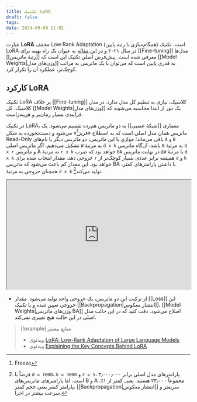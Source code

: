 ```yaml
---
title: تکنیک LoRA
draft: false
tags: 
date: 2024-09-09 11:02
---
```


عبارت **LoRA** مخفف Low Rank Adaptation (همگام‌سازی با رتبه پایین) است. تکنیک LoRA در سال ۲۰۲۱ و در [این مقاله](https://arxiv.org/abs/2106.09685) به عنوان یک راه بهینه برای [[Fine-tuning]] مدل‌ها معرفی شده است. پیش‌فرض اصلی تکنیک این است که [[رتبهٔ ماتریس]] [[Model Weights|وزن‌های مدل]] به قدری پایین است که می‌توان با یک ماتریس به مراتب کوچک‌تر، عملکرد آن را تکرار کرد.

## کارکرد LoRA

تکنیک LoRA بر خلاف [[Fine-tuning]] کلاسیک، نیازی به تنظیم کل مدل ندارد. در مدل کلاسیک، کل [[Model Weights|وزن‌های مدل]] یک دور از ابتدا محاسبه می‌شوند که فرآیندی بسیار زمان‌بر و هزینه‌زاست.

در تکنیک LoRA، معماری [[شبکهٔ عصبی]] به دو ماتریس هم‌رده تقسیم می‌شود. یک ماتریس همان مدل اصلی است که به اصطلاح «فریز[^1]» می‌شود و دست‌نخورده به شکل Read-Only باقی می‌ماند؛ موازی با این ماتریس، دو ماتریس دیگر با نام‌های `A` و `B` تشکیل می‌دهیم. اگر ماتریس اصلی `W` به مرتبهٔ `d x k` باشد، آن‌گاه ماتریس `B` به مرتبهٔ `d x r` و ماتریس A به مرتبهٔ `r x k` خواهد بود که ضرب `BA` در نهایت ماتریس `ΔW`  با مرتبهٔ `d x k` خروجی دهد. مقدار انتخاب شده برای `r` همیشه برابر عددی بسیار کوچک‌تر از `d` و `k` خواهد بود. این مقدار کم باعث می‌شود که ماتریس BA با داشتن پارامترهای کمتر، همچنان خروجی به مرتبهٔ `d x k` تولید می‌کند[^2].

<iframe width="100%" height="300px" src="https://eledah.github.io/quartz_blog/attachment/lora.html"></iframe>

- از ترکیب این دو ماتریس، یک خروجی واحد تولید می‌شود. مقدار [[Loss]] این خروجی تعیین شده و با تکنیک [[Backpropagation|انتشار معکوس]]، [[Model Weights|وزن‌های ماتریس BA]] اصلاح می‌شود. دقت کنید که در این حالت مدل اصلی در این حالت هیچ تغییری نمی‌کند.


> [!example] منابع بیشتر
> - ویدئوی [LoRA: Low-Rank Adaptation of Large Language Models](https://www.youtube.com/watch?v=PXWYUTMt-AU)
> - ویدئوی [Explaining the Key Concepts Behind LoRA](https://www.youtube.com/watch?v=dA-NhCtrrVE)


[^1]: Freeze
[^2]: فرضاً با `d = 1000`، `k = 3000` و `r = 5`، پارامترهای مدل اصلی برابر ۳٫۰۰۰٫۰۰۰ است. اما پارامترهای ماتریس‌های B و A مجموعاً  ۲۳٫۰۰۰ هستند. یعنی کمتر از ۱٪. پارامتر کمتر یعنی حجم کمتر، [[Backpropagation|انتشار معکوس]] سریعتر و سرعت بیشتر در اجرا.